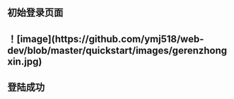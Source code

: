 <h2>初始登录页面<h2>
  ！[image](https://github.com/ymj518/web-dev/blob/master/quickstart/images/gerenzhongxin.jpg)
<br>
<h2>登陆成功<h2>

